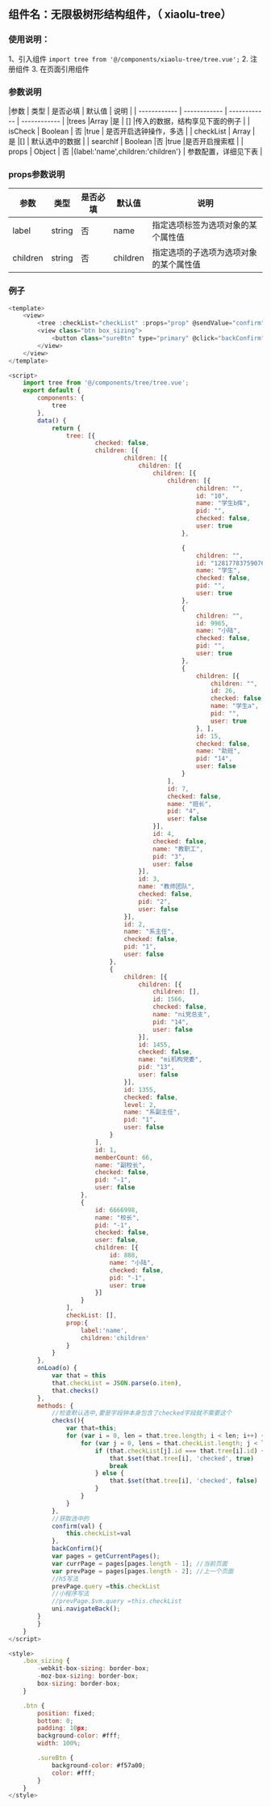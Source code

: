 ## 组件名：无限极树形结构组件，（ xiaolu-tree）

### 使用说明：
1、引入组件
`import tree from '@/components/xiaolu-tree/tree.vue';`
2. 注册组件
3. 在页面引用组件

### 参数说明
|参数   | 类型  | 是否必填  | 默认值  | 说明 |
| ------------ | ------------ | ------------ | ------------ |
|trees   |Array   |是   | [] |传入的数据，结构享见下面的例子  |
| isCheck  | Boolean  |  否 |true  | 是否开启选钟操作，多选  |
| checkList  |  Array |  是 |[]  | 默认选中的数据  |
|  searchIf | Boolean  |否   |true  |是否开启搜索框   |
| props  | Object  | 否  |{label:'name',children:'children'}   |  参数配置，详细见下表 |

### props参数说明
|参数   | 类型  | 是否必填 |  默认值  |  说明 |
| ------------ | ------------ | ------------ | ------------ | ------------ |
| label  | string  | 否  |  name | 指定选项标签为选项对象的某个属性值  |
|  children |  string | 否 | children  |指定选项的子选项为选项对象的某个属性值

### 例子
```javascript
<template>
	<view>
		<tree :checkList="checkList" :props="prop" @sendValue="confirm" :isCheck="true" :trees="tree" />
		<view class="btn box_sizing">
			<button class="sureBtn" type="primary" @click="backConfirm">确认</button>
		</view>
	</view>
</template>

<script>
	import tree from '@/components/tree/tree.vue';
	export default {
		components: {
			tree
		},
		data() {
			return {
				tree: [{
						checked: false,
						children: [{
								children: [{
									children: [{
										children: [{
											children: [{
													children: "",
													id: "10",
													name: "学生b挥",
													pid: "",
													checked: false,
													user: true
												},

												{
													children: "",
													id: "1281778375907655681",
													name: "学生",
													checked: false,
													pid: "",
													user: true
												},
												{
													children: "",
													id: 9965,
													name: "小陆",
													checked: false,
													pid: "",
													user: true
												},
												{
													children: [{
														children: "",
														id: 26,
														checked: false,
														name: "学生a",
														pid: "",
														user: true
													}, ],
													id: 15,
													checked: false,
													name: "助班",
													pid: "14",
													user: false
												}
											],
											id: 7,
											checked: false,
											name: "班长",
											pid: "4",
											user: false
										}],
										id: 4,
										checked: false,
										name: "教职工",
										pid: "3",
										user: false
									}],
									id: 3,
									name: "教师团队",
									checked: false,
									pid: "2",
									user: false
								}],
								id: 2,
								name: "系主任",
								checked: false,
								pid: "1",
								user: false
							},
							{
								children: [{
									children: [{
										children: [],
										id: 1566,
										checked: false,
										name: "ni党总支",
										pid: "14",
										user: false
									}],
									id: 1455,
									checked: false,
									name: "mi机构党委",
									pid: "13",
									user: false
								}],
								id: 1355,
								checked: false,
								level: 2,
								name: "系副主任",
								pid: "1",
								user: false
							}
						],
						id: 1,
						memberCount: 66,
						name: "副校长",
						checked: false,
						pid: "-1",
						user: false
					},
					{
						id: 6666998,
						name: "校长",
						pid: "-1",
						checked: false,
						user: false,
						children: [{
							id: 888,
							name: "小陆",
							checked: false,
							pid: "-1",
							user: true
						}]
					}
				],
				checkList: [],
				prop:{
					label:'name',
					children:'children'
				}
			}
		},
		onLoad(o) {
			var that = this
			that.checkList = JSON.parse(o.item),
			that.checks()
		},
		methods: {
			//检查默认选中,要是字段钟本身包含了checked字段就不需要这个
			checks(){
				var that=this;
				for (var i = 0, len = that.tree.length; i < len; i++) {
					for (var j = 0, lens = that.checkList.length; j < lens; j++) {
						if (that.checkList[j].id === that.tree[i].id) {
							that.$set(that.tree[i], 'checked', true)
							break
						} else {
							that.$set(that.tree[i], 'checked', false)
						}
					}
				}
			},
			//获取选中的
			confirm(val) {
				this.checkList=val
			},
			backConfirm(){
			var pages = getCurrentPages();
			var currPage = pages[pages.length - 1]; //当前页面
			var prevPage = pages[pages.length - 2]; //上一个页面
			//h5写法
			prevPage.query =this.checkList
			//小程序写法
			//prevPage.$vm.query =this.checkList
			uni.navigateBack();
		}
		}
	}
</script>

<style>
	.box_sizing {
		-webkit-box-sizing: border-box;
		-moz-box-sizing: border-box;
		box-sizing: border-box;
	}

	.btn {
		position: fixed;
		bottom: 0;
		padding: 10px;
		background-color: #fff;
		width: 100%;

		.sureBtn {
			background-color: #f57a00;
			color: #fff;
		}
	}
</style>

```
